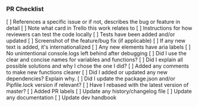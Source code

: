 ### PR Checklist
<!-- Not all the items in this list will be relevant for every repo -->
[ ] References a specific issue or if not, describes the bug or feature in detail
[ ] Note what card in Trello this work relates to
[ ] Instructions for how reviewers can test the code locally
[ ] Tests have been added and/or updated
[ ] Screenshot of the feature/bug fix (if applicable)
[ ] If any new text is added, it's internationalized
[ ] Any new elements have aria labels
[ ] No unintentional console.logs left behind after debugging
[ ] Did I use the clear and concise names for variables and functions?
[ ] Did I explain all possible solutions and why I chose the one I did?
[ ] Added any comments to make new functions clearer
[ ] Did I added or updated any new dependencies? Explain why.
[ ] Did I update the package.json and/or Pipfile.lock version if relevant?
[ ] Have I rebased with the latest version of master?
[ ] Added PR labels
[ ] Update any history/changelog file
[ ] Update any documentation
[ ] Update dev handbook
